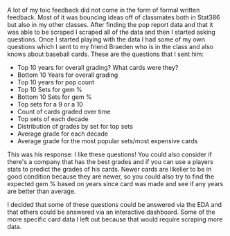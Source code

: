 A lot of my toic feedback did not come in the form of formal written feedback.  Most of it was bouncing ideas off of classmates both in Stat386 but also in my other classes.  After finding the pop report data and that it was able to be scraped I scraped all of the data and then I started asking questions.  Once I started playing with the data I had some of my own questions which I sent to my friend Braeden who is in the class and also knows about baseball cards. These are the questions that I sent him: 

* Top 10 years for overall grading? What cards were they?
* Bottom 10 Years for overall grading
* Top 10 years for pop count 
* Top 10 Sets for gem %
* Bottom 10 Sets for gem %
* Top sets for a 9 or a 10
* Count of cards graded over time
* Top sets of each decade
* Distribution of grades by set for top sets
* Average grade for each decade
* Average grade for the most popular sets/most expensive cards

This was his response:
I like these questions! You could also consider if there's a company that has the best grades and if you can use a players stats to predict the grades of his cards. Newer cards are likelier to be in good condition because they are newer, so you could also try to find the expected gem % based on years since card was made and see if any years are better than average.

I decided that some of these questions could be answered via the EDA and that others could be answered via an interactive dashboard.  Some of the more specific card data I left out because that would require scraping more data.
